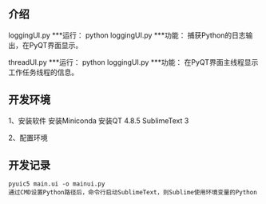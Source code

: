 ## 介绍
loggingUI.py
***运行： python loggingUI.py
***功能： 捕获Python的日志输出，在PyQT界面显示。

threadUI.py
***运行： python loggingUI.py
***功能： 在PyQT界面主线程显示工作任务线程的信息。

## 开发环境

1、安装软件
	安装Miniconda
	安装QT 4.8.5
	SublimeText 3

2、配置环境
	
## 开发记录
	pyuic5 main.ui -o mainui.py
	通过CMD设置Python路径后，命令行启动SublimeText，则Sublime使用环境变量的Python
